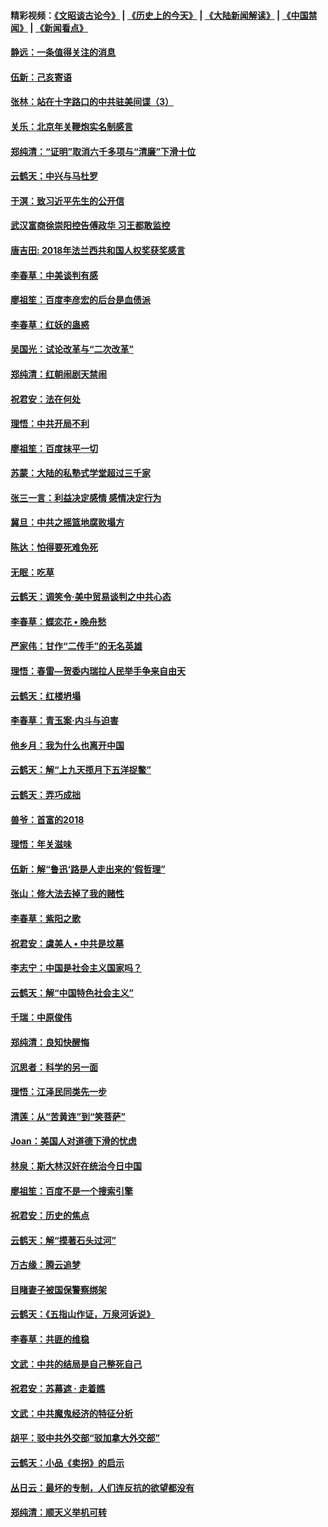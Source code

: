 #### 精彩视频：[《文昭谈古论今》](http://45.32.25.56/wenzhao) | [《历史上的今天》](http://45.32.25.56/today-in-history) | [《大陆新闻解读》](http://45.32.25.56/ntdtv-comedy) | [《中国禁闻》](http://45.32.25.56/ntdtv-news) | [《新闻看点》](http://45.32.25.56/news-insight) 

 #### [静远：一条值得关注的消息](../pages/nsc993/n11024470.md?t=02061231) 

#### [伍新：己亥寄语](../pages/nsc993/n11024543.md?t=02061231) 

#### [张林：站在十字路口的中共驻美间谍（3）](../pages/nsc993/n11023043.md?t=02061231) 

#### [关乐：北京年关鞭炮实名制感言](../pages/nsc993/n11022630.md?t=02061231) 

#### [郑纯清：“证明”取消六千多项与“清廉”下滑十位](../pages/nsc993/n11022638.md?t=02061231) 

#### [云鹤天：中兴与马杜罗](../pages/nsc993/n11022620.md?t=02061231) 

#### [于溟：致习近平先生的公开信](../pages/nsc993/n11022593.md?t=02061231) 

#### [武汉富商徐崇阳控告傅政华 习王都敢监控](../pages/nsc993/n11022212.md?t=02061231) 

#### [唐吉田: 2018年法兰西共和国人权奖获奖感言](../pages/nsc993/n11021537.md?t=02061231) 

#### [李春草：中美谈判有感](../pages/nsc993/n11019776.md?t=02061231) 

#### [廖祖笙：百度李彦宏的后台是血债派](../pages/nsc993/n11019767.md?t=02061231) 

#### [李春草：红妖的蛊惑](../pages/nsc993/n11017095.md?t=02061231) 

#### [吴国光：试论改革与“二次改革”](../pages/nsc993/n11017055.md?t=02061231) 

#### [郑纯清：红朝闹剧天禁闹](../pages/nsc993/n11017030.md?t=02061231) 

#### [祝君安：法在何处](../pages/nsc993/n11017021.md?t=02061231) 

#### [理悟：中共开局不利](../pages/nsc993/n11016938.md?t=02061231) 

#### [廖祖笙：百度抹平一切](../pages/nsc993/n11014925.md?t=02061231) 

#### [苏蒙：大陆的私塾式学堂超过三千家](../pages/nsc993/n11014334.md?t=02061231) 

#### [张三一言：利益决定感情 感情决定行为](../pages/nsc993/n11012463.md?t=02061231) 

#### [冀旦：中共之摇篮地腐败塌方](../pages/nsc993/n11009533.md?t=02061231) 

#### [陈达：怕得要死难免死](../pages/nsc993/n11009520.md?t=02061231) 

#### [无眠：吃草](../pages/nsc993/n11007940.md?t=02061231) 

#### [云鹤天：调笑令‧美中贸易谈判之中共心态](../pages/nsc993/n11007670.md?t=02061231) 

#### [李春草：蝶恋花  •  晚舟愁](../pages/nsc993/n11006605.md?t=02061231) 

#### [严家伟：甘作“二传手”的无名英雄](../pages/nsc993/n11005340.md?t=02061231) 

#### [理悟：春雷—贺委内瑞拉人民举手争来自由天](../pages/nsc993/n11005334.md?t=02061231) 

#### [云鹤天：红楼坍塌](../pages/nsc993/n11005318.md?t=02061231) 

#### [李春草：青玉案·内斗与迫害](../pages/nsc993/n11005306.md?t=02061231) 

#### [他乡月：我为什么也离开中国](../pages/nsc993/n11003553.md?t=02061231) 

#### [云鹤天：解“上九天揽月下五洋捉鳖”](../pages/nsc993/n11000750.md?t=02061231) 

#### [云鹤天：弄巧成拙](../pages/nsc993/n11000722.md?t=02061231) 

#### [兽爷：首富的2018](../pages/nsc993/n11000693.md?t=02061231) 

#### [理悟：年关滋味](../pages/nsc993/n10998847.md?t=02061231) 

#### [伍新：解“鲁迅‘路是人走出来的’假哲理”](../pages/nsc993/n10998777.md?t=02061231) 

#### [张山：修大法去掉了我的赌性](../pages/nsc993/n10997702.md?t=02061231) 

#### [李春草：紫阳之歌](../pages/nsc993/n10997679.md?t=02061231) 

#### [祝君安：虞美人 • 中共是坟墓](../pages/nsc993/n10996090.md?t=02061231) 

#### [李志宁：中国是社会主义国家吗？](../pages/nsc993/n10996097.md?t=02061231) 

#### [云鹤天：解“中国特色社会主义”](../pages/nsc993/n10996043.md?t=02061231) 

#### [千瑞：中原俊伟](../pages/nsc993/n10995401.md?t=02061231) 

#### [郑纯清：良知快醒悔](../pages/nsc993/n10995385.md?t=02061231) 

#### [沉思者：科学的另一面](../pages/nsc993/n10996074.md?t=02061231) 

#### [理悟：江泽民同类先一步](../pages/nsc993/n10995378.md?t=02061231) 

#### [清莲：从“苦黄连”到“笑菩萨”](../pages/nsc993/n10995466.md?t=02061231) 

#### [Joan：美国人对道德下滑的忧虑](../pages/nsc993/n10995424.md?t=02061231) 

#### [林泉：斯大林汉奸在统治今日中国](../pages/nsc993/n10995210.md?t=02061231) 

#### [廖祖笙：百度不是一个搜索引擎](../pages/nsc993/n10994961.md?t=02061231) 

#### [祝君安：历史的焦点](../pages/nsc993/n10994925.md?t=02061231) 

#### [云鹤天：解“摸著石头过河”](../pages/nsc993/n10993325.md?t=02061231) 

#### [万古缘：腾云追梦](../pages/nsc993/n10993120.md?t=02061231) 

#### [目睹妻子被国保警察绑架](../pages/nsc993/n10991525.md?t=02061231) 

#### [云鹤天：《五指山作证，万泉河诉说》](../pages/nsc993/n10991603.md?t=02061231) 

#### [李春草：共匪的维稳](../pages/nsc993/n10991348.md?t=02061231) 

#### [文武：中共的结局是自己整死自己](../pages/nsc993/n10989899.md?t=02061231) 

#### [祝君安：苏幕遮 · 走着瞧](../pages/nsc993/n10988901.md?t=02061231) 

#### [文武：中共魔鬼经济的特征分析](../pages/nsc993/n10987387.md?t=02061231) 

#### [胡平：驳中共外交部“驳加拿大外交部”](../pages/nsc993/n10987378.md?t=02061231) 

#### [云鹤天：小品《卖拐》的启示](../pages/nsc993/n10984392.md?t=02061231) 

#### [丛日云：最坏的专制，人们连反抗的欲望都没有](../pages/nsc993/n10984377.md?t=02061231) 

#### [郑纯清：顺天义举机可转](../pages/nsc993/n10984369.md?t=02061231) 


